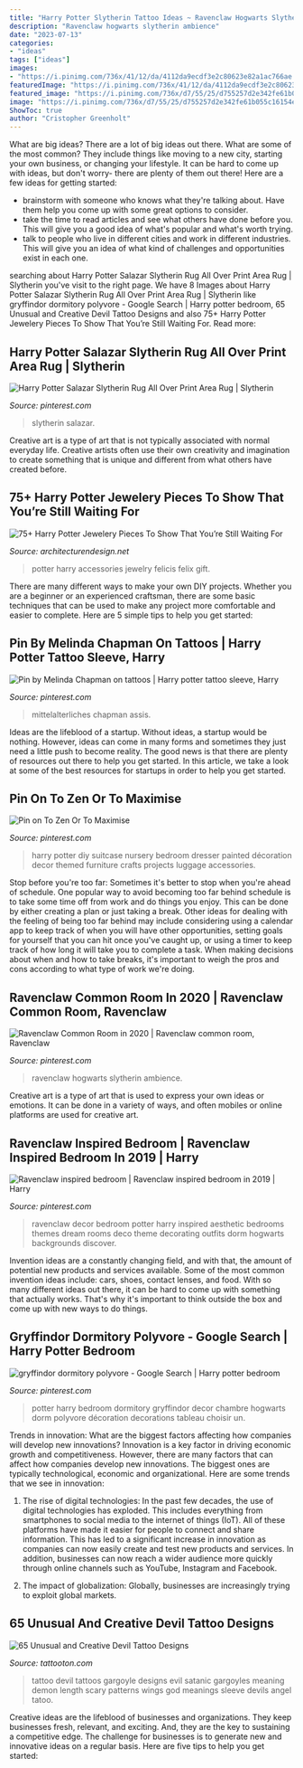 ```yaml
---
title: "Harry Potter Slytherin Tattoo Ideas ~ Ravenclaw Hogwarts Slytherin Ambience"
description: "Ravenclaw hogwarts slytherin ambience"
date: "2023-07-13"
categories:
- "ideas"
tags: ["ideas"]
images:
- "https://i.pinimg.com/736x/41/12/da/4112da9ecdf3e2c80623e82a1ac766ae.jpg"
featuredImage: "https://i.pinimg.com/736x/41/12/da/4112da9ecdf3e2c80623e82a1ac766ae.jpg"
featured_image: "https://i.pinimg.com/736x/d7/55/25/d755257d2e342fe61b055c16154e5308.jpg"
image: "https://i.pinimg.com/736x/d7/55/25/d755257d2e342fe61b055c16154e5308.jpg"
ShowToc: true
author: "Cristopher Greenholt"
---
```



What are big ideas?
There are a lot of big ideas out there. What are some of the most common? They include things like moving to a new city, starting your own business, or changing your lifestyle. It can be hard to come up with ideas, but don't worry- there are plenty of them out there! Here are a few ideas for getting started: 
- brainstorm with someone who knows what they're talking about. Have them help you come up with some great options to consider. 
- take the time to read articles and see what others have done before you. This will give you a good idea of what's popular and what's worth trying. 
- talk to people who live in different cities and work in different industries. This will give you an idea of what kind of challenges and opportunities exist in each one.

	

		
searching about Harry Potter Salazar Slytherin Rug All Over Print Area Rug | Slytherin you've visit to the right page. We have 8 Images about Harry Potter Salazar Slytherin Rug All Over Print Area Rug | Slytherin like gryffindor dormitory polyvore - Google Search | Harry potter bedroom, 65 Unusual and Creative Devil Tattoo Designs and also 75+ Harry Potter Jewelery Pieces To Show That You’re Still Waiting For. Read more:
		
    
## Harry Potter Salazar Slytherin Rug All Over Print Area Rug | Slytherin

<img loading=lazy src="https://i.pinimg.com/736x/7a/40/78/7a40785715a334412b6ab101bc62683c.jpg" onerror="this.onerror=null;this.src='https://tse4.mm.bing.net/th?id=OIP.vWGOkuta8ZuDSmLYfH_MIAHaHa&amp;pid=15.1';" alt="Harry Potter Salazar Slytherin Rug All Over Print Area Rug | Slytherin">

_Source: pinterest.com_

>slytherin salazar. 

	

Creative art is a type of art that is not typically associated with normal everyday life. Creative artists often use their own creativity and imagination to create something that is unique and different from what others have created before.

    
## 75+ Harry Potter Jewelery Pieces To Show That You’re Still Waiting For

<img loading=lazy src="http://cdn.architecturendesign.net/wp-content/uploads/2016/03/AD-Harry-Potter-Jewelry-Accessories-Gift-Ideas-38.jpg" onerror="this.onerror=null;this.src='https://tse3.mm.bing.net/th?id=OIP.s0JOuWetdzZFkfhoIV36zAHaKY&amp;pid=15.1';" alt="75+ Harry Potter Jewelery Pieces To Show That You’re Still Waiting For">

_Source: architecturendesign.net_

>potter harry accessories jewelry felicis felix gift. 

	

There are many different ways to make your own DIY projects. Whether you are a beginner or an experienced craftsman, there are some basic techniques that can be used to make any project more comfortable and easier to complete. Here are 5 simple tips to help you get started:

    
## Pin By Melinda Chapman On Tattoos | Harry Potter Tattoo Sleeve, Harry

<img loading=lazy src="https://i.pinimg.com/736x/01/fd/e2/01fde22e428cb0563cd07b4458f8ecd9.jpg" onerror="this.onerror=null;this.src='https://tse4.mm.bing.net/th?id=OIP.9BYAE9UZidYt8H4QICFW1QHaJ3&amp;pid=15.1';" alt="Pin by Melinda Chapman on tattoos | Harry potter tattoo sleeve, Harry">

_Source: pinterest.com_

>mittelalterliches chapman assis. 

	

Ideas are the lifeblood of a startup. Without ideas, a startup would be nothing. However, ideas can come in many forms and sometimes they just need a little push to become reality. The good news is that there are plenty of resources out there to help you get started. In this article, we take a look at some of the best resources for startups in order to help you get started.

    
## Pin On To Zen Or To Maximise

<img loading=lazy src="https://i.pinimg.com/736x/d7/55/25/d755257d2e342fe61b055c16154e5308.jpg" onerror="this.onerror=null;this.src='https://tse1.mm.bing.net/th?id=OIP.j5e0BKAP3F0v35K7550DSgHaJ4&amp;pid=15.1';" alt="Pin on To Zen Or To Maximise">

_Source: pinterest.com_

>harry potter diy suitcase nursery bedroom dresser painted décoration decor themed furniture crafts projects luggage accessories. 

	

Stop before you're too far: Sometimes it's better to stop when you're ahead of schedule.
One popular way to avoid becoming too far behind schedule is to take some time off from work and do things you enjoy. This can be done by either creating a plan or just taking a break. Other ideas for dealing with the feeling of being too far behind may include considering using a calendar app to keep track of when you will have other opportunities, setting goals for yourself that you can hit once you've caught up, or using a timer to keep track of how long it will take you to complete a task. When making decisions about when and how to take breaks, it's important to weigh the pros and cons according to what type of work we're doing.

    
## Ravenclaw Common Room In 2020 | Ravenclaw Common Room, Ravenclaw

<img loading=lazy src="https://i.pinimg.com/736x/41/12/da/4112da9ecdf3e2c80623e82a1ac766ae.jpg" onerror="this.onerror=null;this.src='https://tse2.mm.bing.net/th?id=OIP.TjHIcnGfZDdP5oNXgAbyJQHaEK&amp;pid=15.1';" alt="Ravenclaw Common Room in 2020 | Ravenclaw common room, Ravenclaw">

_Source: pinterest.com_

>ravenclaw hogwarts slytherin ambience. 

	

Creative art is a type of art that is used to express your own ideas or emotions. It can be done in a variety of ways, and often mobiles or online platforms are used for creative art.

    
## Ravenclaw Inspired Bedroom | Ravenclaw Inspired Bedroom In 2019 | Harry

<img loading=lazy src="https://i.pinimg.com/736x/d1/6f/75/d16f7558e9a92bc08e10369c019a1702--ravenclaw.jpg?b=t" onerror="this.onerror=null;this.src='https://tse3.mm.bing.net/th?id=OIP.BhZCRlo5Q3cQVRdQKGNkBAHaJ3&amp;pid=15.1';" alt="Ravenclaw inspired bedroom | Ravenclaw inspired bedroom in 2019 | Harry">

_Source: pinterest.com_

>ravenclaw decor bedroom potter harry inspired aesthetic bedrooms themes dream rooms deco theme decorating outfits dorm hogwarts backgrounds discover. 

	

Invention ideas are a constantly changing field, and with that, the amount of potential new products and services available. Some of the most common invention ideas include: cars, shoes, contact lenses, and food. With so many different ideas out there, it can be hard to come up with something that actually works. That's why it's important to think outside the box and come up with new ways to do things.

    
## Gryffindor Dormitory Polyvore - Google Search | Harry Potter Bedroom

<img loading=lazy src="https://i.pinimg.com/736x/50/4f/2a/504f2a56b17de3cc0a0bbdb195f838f6--harry-potter-bedroom-bedroom-kids.jpg" onerror="this.onerror=null;this.src='https://tse1.mm.bing.net/th?id=OIP.qw7gHbMbvOculod14x43BAHaJ3&amp;pid=15.1';" alt="gryffindor dormitory polyvore - Google Search | Harry potter bedroom">

_Source: pinterest.com_

>potter harry bedroom dormitory gryffindor decor chambre hogwarts dorm polyvore décoration decorations tableau choisir un. 

	

Trends in innovation: What are the biggest factors affecting how companies will develop new innovations?
Innovation is a key factor in driving economic growth and competitiveness. However, there are many factors that can affect how companies develop new innovations. The biggest ones are typically technological, economic and organizational. Here are some trends that we see in innovation:
1. The rise of digital technologies: In the past few decades, the use of digital technologies has exploded. This includes everything from smartphones to social media to the internet of things (IoT). All of these platforms have made it easier for people to connect and share information. This has led to a significant increase in innovation as companies can now easily create and test new products and services. In addition, businesses can now reach a wider audience more quickly through online channels such as YouTube, Instagram and Facebook.

2. The impact of globalization: Globally, businesses are increasingly trying to exploit global markets.

    
## 65 Unusual And Creative Devil Tattoo Designs

<img loading=lazy src="https://tattooton.com/wp-content/uploads/2016/01/Devil-Tattoos-Designs.49.jpg" onerror="this.onerror=null;this.src='https://tse3.mm.bing.net/th?id=OIP.9G9VgFR-g5SeGNW1UpuvYwHaL5&amp;pid=15.1';" alt="65 Unusual and Creative Devil Tattoo Designs">

_Source: tattooton.com_

>tattoo devil tattoos gargoyle designs evil satanic gargoyles meaning demon length scary patterns wings god meanings sleeve devils angel tatoo. 

	

Creative ideas are the lifeblood of businesses and organizations. They keep businesses fresh, relevant, and exciting. And, they are the key to sustaining a competitive edge. The challenge for businesses is to generate new and innovative ideas on a regular basis. Here are five tips to help you get started:

